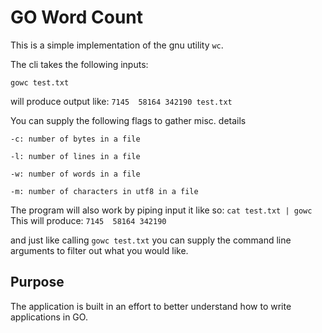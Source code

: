 # GO Word Count
This is a simple implementation of the gnu utility ```wc```.

The cli takes the following inputs:
```
gowc test.txt
```
will produce output like: ``` 7145  58164 342190 test.txt ```

You can supply the following flags to gather misc. details

```-c: number of bytes in a file```

```-l: number of lines in a file```

```-w: number of words in a file```

```-m: number of characters in utf8 in a file```

The program will also work by piping input it like so:
```cat test.txt | gowc```
This will produce: ``` 7145  58164 342190 ```

and just like calling ```gowc test.txt``` you can supply the command line arguments to filter out what you would like.

## Purpose
The application is built in an effort to better understand how to write applications in GO.

